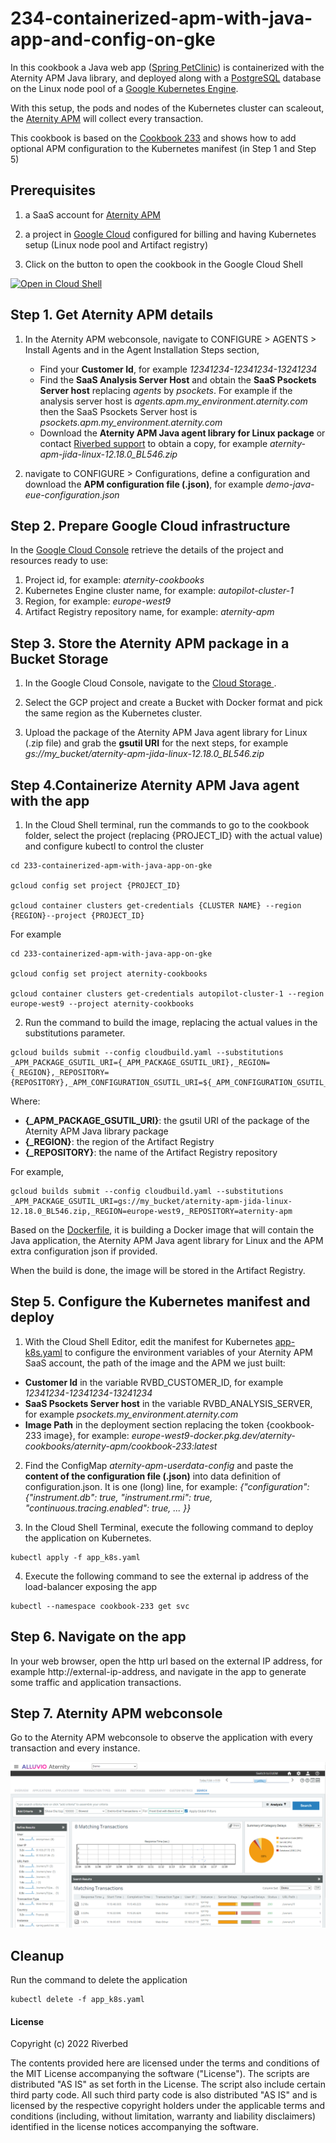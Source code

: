 # 234-containerized-apm-with-java-app-and-config-on-gke

In this cookbook a Java web app ([Spring PetClinic](https://github.com/spring-projects/spring-petclinic)) is containerized with the Aternity APM Java library, and deployed along with a [PostgreSQL](https://www.postgresql.org) database on the Linux node pool of a [Google Kubernetes Engine](https://cloud.google.com/kubernetes-engine).

With this setup, the pods and nodes of the Kubernetes cluster can scaleout, the [Aternity APM](https://www.riverbed.com/products/application-performance-monitoring) will collect every transaction.

This cookbook is based on the [Cookbook 233](../233-containerized-apm-with-java-app-on-gke/) and shows how to add optional APM configuration to the Kubernetes manifest (in Step 1 and Step 5)

## Prerequisites

1. a SaaS account for [Aternity APM](https://www.riverbed.com/products/application-performance-monitoring)

2. a project in [Google Cloud](https://console.cloud.google.com) configured for billing and having Kubernetes setup (Linux node pool and Artifact registry)

3. Click on the button to open the cookbook in the Google Cloud Shell

[![Open in Cloud Shell](https://www.gstatic.com/cloudssh/images/open-btn.svg)](https://console.cloud.google.com/cloudshell/open?git_repo=https://github.com/Aternity/Tech-Community&tutorial=234-containerized-apm-with-java-app-and-config-on-gke/README.md)

## Step 1. Get Aternity APM details

1. In the Aternity APM webconsole, navigate to CONFIGURE > AGENTS > Install Agents and in the Agent Installation Steps section,

   - Find your **Customer Id**, for example *12341234-12341234-13241234*
   - Find the **SaaS Analysis Server Host** and obtain the **SaaS Psockets Server host** replacing *agents* by *psockets*. For example if the analysis server host is *agents.apm.my_environment.aternity.com* then the SaaS Psockets Server host is *psockets.apm.my_environment.aternity.com*
   - Download the **Aternity APM Java agent library for Linux package** or contact [Riverbed support](https://support.riverbed.com/) to obtain a copy, for example *aternity-apm-jida-linux-12.18.0_BL546.zip*

2. navigate to CONFIGURE > Configurations, define a configuration and download the **APM configuration file (.json)**, for example *demo-java-eue-configuration.json*

## Step 2. Prepare Google Cloud infrastructure

In the [Google Cloud Console](https://console.cloud.google.com) retrieve the details of the project and resources ready to use:

1. Project id, for example: *aternity-cookbooks*
2. Kubernetes Engine cluster name, for example: *autopilot-cluster-1*
3. Region, for example: *europe-west9*
4. Artifact Registry repository name, for example: *aternity-apm*

## Step 3. Store the Aternity APM package in a Bucket Storage

1. In the Google Cloud Console, navigate to the [Cloud Storage ](https://console.cloud.google.com/storage/browser).

2. Select the GCP project and create a Bucket with Docker format and pick the same region as the Kubernetes cluster.

3. Upload the package of the Aternity APM Java agent library for Linux (.zip file) and grab the **gsutil URI** for the next steps, for example *gs://my_bucket/aternity-apm-jida-linux-12.18.0_BL546.zip*

## Step 4.Containerize Aternity APM Java agent with the app

1. In the Cloud Shell terminal, run the commands to go to the cookbook folder, select the project (replacing {PROJECT_ID} with the actual value) and configure kubectl to control the cluster

```shell
cd 233-containerized-apm-with-java-app-on-gke

gcloud config set project {PROJECT_ID}

gcloud container clusters get-credentials {CLUSTER NAME} --region {REGION}--project {PROJECT_ID}
```

For example

```shell
cd 233-containerized-apm-with-java-app-on-gke

gcloud config set project aternity-cookbooks

gcloud container clusters get-credentials autopilot-cluster-1 --region europe-west9 --project aternity-cookbooks
```

2. Run the command to build the image, replacing the actual values in the substitutions parameter.

```shell
gcloud builds submit --config cloudbuild.yaml --substitutions _APM_PACKAGE_GSUTIL_URI={_APM_PACKAGE_GSUTIL_URI},_REGION={_REGION},_REPOSITORY={REPOSITORY},_APM_CONFIGURATION_GSUTIL_URI=${_APM_CONFIGURATION_GSUTIL_URI}
```
Where:

   - **{_APM_PACKAGE_GSUTIL_URI}**: the gsutil URI of the package of the Aternity APM Java library package
   - **{_REGION}**: the region of the Artifact Registry
   - **{_REPOSITORY}**: the name of the Artifact Registry repository
   
For example,

```shell
gcloud builds submit --config cloudbuild.yaml --substitutions _APM_PACKAGE_GSUTIL_URI=gs://my_bucket/aternity-apm-jida-linux-12.18.0_BL546.zip,_REGION=europe-west9,_REPOSITORY=aternity-apm
```

Based on the [Dockerfile](Dockerfile), it is building a Docker image that will contain the Java application, the Aternity APM Java agent library for Linux and the APM extra configuration json if provided.

When the build is done, the image will be stored in the Artifact Registry.

## Step 5. Configure the Kubernetes manifest and deploy

1. With the Cloud Shell Editor, edit the manifest for Kubernetes [app-k8s.yaml](app-k8s.yaml) to configure the environment variables of your Aternity APM SaaS account, the path of the image and the APM  we just built:

- **Customer Id** in the variable RVBD_CUSTOMER_ID, for example *12341234-12341234-13241234*
- **SaaS Psockets Server host** in the variable RVBD_ANALYSIS_SERVER, for example *psockets.my_environment.aternity.com*
- **Image Path** in the deployment section replacing the token {cookbook-233 image}, for example: *europe-west9-docker.pkg.dev/aternity-cookbooks/aternity-apm/cookbook-233:latest*

2. Find the ConfigMap *aternity-apm-userdata-config* and paste the **content of the configuration file (.json)** into data definition of configuration.json. It is one (long) line, for example: *{"configuration": {"instrument.db": true, "instrument.rmi": true, "continuous.tracing.enabled": true, ... }}*

3. In the Cloud Shell Terminal, execute the following command to deploy the application on Kubernetes. 

```shell
kubectl apply -f app_k8s.yaml
```

4. Execute the following command to see the external ip address of the load-balancer exposing the app

```shell
kubectl --namespace cookbook-233 get svc
```

## Step 6. Navigate on the app

In your web browser, open the http url based on the external IP address, for example http://external-ip-address, and navigate in the app to generate some traffic and application transactions.

## Step 7. Aternity APM webconsole 

Go to the Aternity APM webconsole to observe the application with every transaction and every instance.

![Aternity APM every transactions](images/cookbook-234-transactions.png)

## Cleanup

Run the command to delete the application

```shell
kubectl delete -f app_k8s.yaml
```

#### License

Copyright (c) 2022 Riverbed

The contents provided here are licensed under the terms and conditions of the MIT License accompanying the software ("License"). The scripts are distributed "AS IS" as set forth in the License. The script also include certain third party code. All such third party code is also distributed "AS IS" and is licensed by the respective copyright holders under the applicable terms and conditions (including, without limitation, warranty and liability disclaimers) identified in the license notices accompanying the software.
